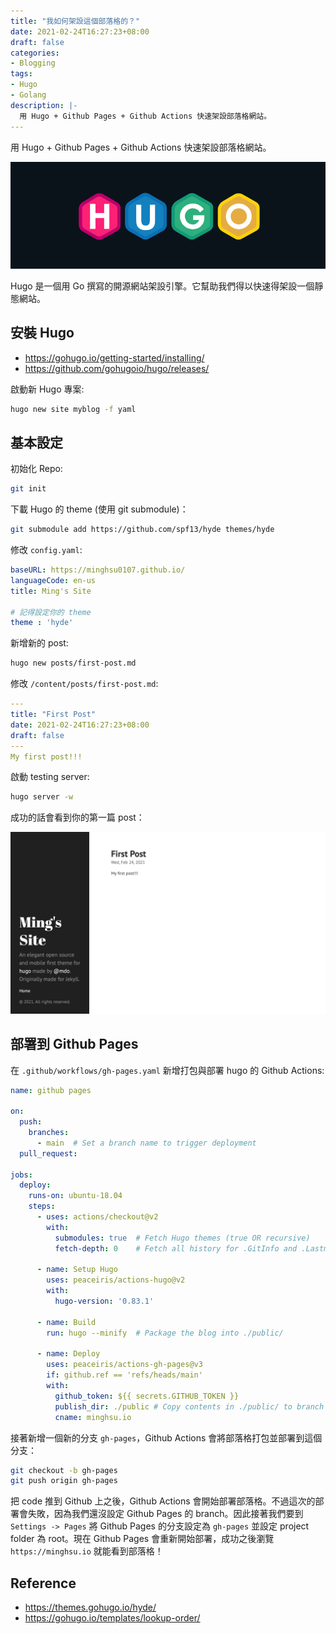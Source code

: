 ```yaml
---
title: "我如何架設這個部落格的？"
date: 2021-02-24T16:27:23+08:00
draft: false
categories:
- Blogging
tags:
- Hugo
- Golang
description: |-
  用 Hugo + Github Pages + Github Actions 快速架設部落格網站。
---
```


用 Hugo + Github Pages + Github Actions 快速架設部落格網站。

![](/static/images/vUVbWN9.png)
<!--more-->
Hugo 是一個用 Go 撰寫的開源網站架設引擎。它幫助我們得以快速得架設一個靜態網站。
## 安裝 Hugo
- https://gohugo.io/getting-started/installing/
- https://github.com/gohugoio/hugo/releases/

啟動新 Hugo 專案:
```bash
hugo new site myblog -f yaml
```
## 基本設定
初始化 Repo:
```bash
git init
```

下載 Hugo 的 theme (使用 git submodule)：
```bash
git submodule add https://github.com/spf13/hyde themes/hyde
```

修改 `config.yaml`:
```yaml
baseURL: https://minghsu0107.github.io/
languageCode: en-us
title: Ming's Site

# 記得設定你的 theme
theme : 'hyde'
```
新增新的 post:
```bash
hugo new posts/first-post.md
```
修改 `/content/posts/first-post.md`:
```yaml
---
title: "First Post"
date: 2021-02-24T16:27:23+08:00
draft: false
---
My first post!!!
```
啟動 testing server:
```bash
hugo server -w
```

成功的話會看到你的第一篇 post：

![first-post](/static/images/first-post.png)

## 部署到 Github Pages
在 `.github/workflows/gh-pages.yaml` 新增打包與部署 hugo 的 Github Actions:
```yaml
name: github pages

on:
  push:
    branches:
      - main  # Set a branch name to trigger deployment
  pull_request:

jobs:
  deploy:
    runs-on: ubuntu-18.04
    steps:
      - uses: actions/checkout@v2
        with:
          submodules: true  # Fetch Hugo themes (true OR recursive)
          fetch-depth: 0    # Fetch all history for .GitInfo and .Lastmod

      - name: Setup Hugo
        uses: peaceiris/actions-hugo@v2
        with:
          hugo-version: '0.83.1'

      - name: Build
        run: hugo --minify  # Package the blog into ./public/

      - name: Deploy
        uses: peaceiris/actions-gh-pages@v3
        if: github.ref == 'refs/heads/main'
        with:
          github_token: ${{ secrets.GITHUB_TOKEN }}
          publish_dir: ./public # Copy contents in ./public/ to branch gh-pages
          cname: minghsu.io
```
接著新增一個新的分支 `gh-pages`，Github Actions 會將部落格打包並部署到這個分支：
```bash
git checkout -b gh-pages
git push origin gh-pages
```
把 code 推到 Github 上之後，Github Actions 會開始部署部落格。不過這次的部署會失敗，因為我們還沒設定 Github Pages 的 branch。因此接著我們要到 `Settings -> Pages` 將 Github Pages 的分支設定為 `gh-pages` 並設定 project folder 為 root。現在 Github Pages 會重新開始部署，成功之後瀏覽 `https://minghsu.io` 就能看到部落格！
## Reference
- https://themes.gohugo.io/hyde/
- https://gohugo.io/templates/lookup-order/